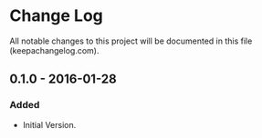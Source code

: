 # Change Log
All notable changes to this project will be documented in this file (keepachangelog.com).

## 0.1.0 - 2016-01-28
### Added
- Initial Version.
